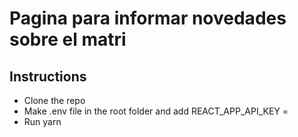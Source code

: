# Pagina para informar novedades sobre el matri
## Instructions 

- Clone the repo 
- Make .env file in the root folder and add REACT_APP_API_KEY = <YOUR API KEY>
- Run yarn